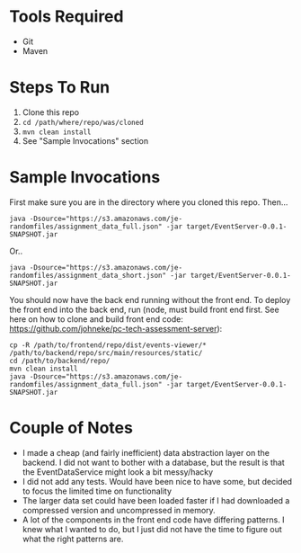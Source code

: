 # Tools Required

* Git
* Maven

# Steps To Run

1. Clone this repo
2. `cd /path/where/repo/was/cloned`
3. `mvn clean install`
4. See "Sample Invocations" section


# Sample Invocations
First make sure you are in the directory where you cloned this repo. Then...

```
java -Dsource="https://s3.amazonaws.com/je-randomfiles/assignment_data_full.json" -jar target/EventServer-0.0.1-SNAPSHOT.jar
```

Or..

```
java -Dsource="https://s3.amazonaws.com/je-randomfiles/assignment_data_short.json" -jar target/EventServer-0.0.1-SNAPSHOT.jar
```


You should now have the back end running without the front end. To deploy the front end into the back end, run (node, must build front end first. See here on how to clone and build front end code: https://github.com/johneke/pc-tech-assessment-server):

```
cp -R /path/to/frontend/repo/dist/events-viewer/* /path/to/backend/repo/src/main/resources/static/
cd /path/to/backend/repo/
mvn clean install
java -Dsource="https://s3.amazonaws.com/je-randomfiles/assignment_data_full.json" -jar target/EventServer-0.0.1-SNAPSHOT.jar
```

# Couple of Notes

* I made a cheap (and fairly inefficient) data abstraction layer on the backend. I did not want to bother with a database, but the result is that the EventDataService might look a bit messy/hacky
* I did not add any tests. Would have been nice to have some, but decided to focus the limited time on functionality
* The larger data set could have been loaded faster if I had downloaded a compressed version and uncompressed in memory.
* A lot of the components in the front end code have differing patterns. I knew what I wanted to do, but I just did not have the time to figure out what the right patterns are.
